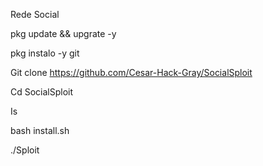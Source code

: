 Rede Social

pkg update && upgrate -y 

pkg instalo -y git

Git clone https://github.com/Cesar-Hack-Gray/SocialSploit

Cd SocialSploit

Is

bash install.sh

./Sploit
